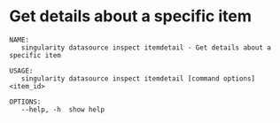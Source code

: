 # Get details about a specific item

```
NAME:
   singularity datasource inspect itemdetail - Get details about a specific item

USAGE:
   singularity datasource inspect itemdetail [command options] <item_id>

OPTIONS:
   --help, -h  show help
```
